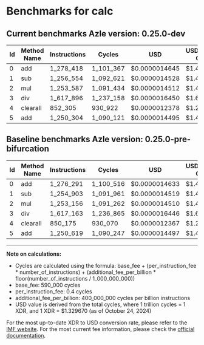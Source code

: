 # Benchmarks for calc

## Current benchmarks Azle version: 0.25.0-dev

| Id  | Method Name | Instructions | Cycles    | USD           | USD/Million Calls | Change                          |
| --- | ----------- | ------------ | --------- | ------------- | ----------------- | ------------------------------- |
| 0   | add         | 1_278_418    | 1_101_367 | $0.0000014645 | $1.46             | <font color="red">+2_127</font> |
| 1   | sub         | 1_256_554    | 1_092_621 | $0.0000014528 | $1.45             | <font color="red">+1_651</font> |
| 2   | mul         | 1_253_587    | 1_091_434 | $0.0000014512 | $1.45             | <font color="red">+431</font>   |
| 3   | div         | 1_617_896    | 1_237_158 | $0.0000016450 | $1.64             | <font color="red">+733</font>   |
| 4   | clearall    | 852_305      | 930_922   | $0.0000012378 | $1.23             | <font color="red">+2_130</font> |
| 5   | add         | 1_250_304    | 1_090_121 | $0.0000014495 | $1.44             | <font color="green">-315</font> |

## Baseline benchmarks Azle version: 0.25.0-pre-bifurcation

| Id  | Method Name | Instructions | Cycles    | USD           | USD/Million Calls |
| --- | ----------- | ------------ | --------- | ------------- | ----------------- |
| 0   | add         | 1_276_291    | 1_100_516 | $0.0000014633 | $1.46             |
| 1   | sub         | 1_254_903    | 1_091_961 | $0.0000014519 | $1.45             |
| 2   | mul         | 1_253_156    | 1_091_262 | $0.0000014510 | $1.45             |
| 3   | div         | 1_617_163    | 1_236_865 | $0.0000016446 | $1.64             |
| 4   | clearall    | 850_175      | 930_070   | $0.0000012367 | $1.23             |
| 5   | add         | 1_250_619    | 1_090_247 | $0.0000014497 | $1.44             |

---

**Note on calculations:**

-   Cycles are calculated using the formula: base_fee + (per_instruction_fee \* number_of_instructions) + (additional_fee_per_billion \* floor(number_of_instructions / 1_000_000_000))
-   base_fee: 590_000 cycles
-   per_instruction_fee: 0.4 cycles
-   additional_fee_per_billion: 400_000_000 cycles per billion instructions
-   USD value is derived from the total cycles, where 1 trillion cycles = 1 XDR, and 1 XDR = $1.329670 (as of October 24, 2024)

For the most up-to-date XDR to USD conversion rate, please refer to the [IMF website](https://www.imf.org/external/np/fin/data/rms_sdrv.aspx).
For the most current fee information, please check the [official documentation](https://internetcomputer.org/docs/current/developer-docs/gas-cost#execution).
